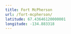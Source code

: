 ```yaml
---
title: Fort McPherson
url: /fort-mcpherson/
latitude: 67.43646120000001
longitude: -134.883318
---
```

